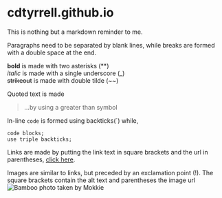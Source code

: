 # cdtyrrell.github.io

This is nothing but a markdown reminder to me.

Paragraphs need to be separated by blank lines, while breaks are formed with a double space at the end.

**bold** is made with two asterisks (**)  
_italic_ is made with a single underscore (_)  
~~strikeout~~ is made with double tilde (~~)  


Quoted text is made

> ...by using a greater than symbol 

In-line `code` is formed using backticks(`) while,
```
code blocks;
use triple backticks;
```

Links are made by putting the link text in square brackets and the url in parentheses, [click here](http://cdtyrrell.github.io).

Images are similar to links, but preceded by an exclamation point (!). The square brackets contain the alt text and parentheses the image url 
![Bamboo photo taken by Mokkie](https://upload.wikimedia.org/wikipedia/commons/thumb/b/b5/Bamboo_tree.jpg/337px-Bamboo_tree.jpg)